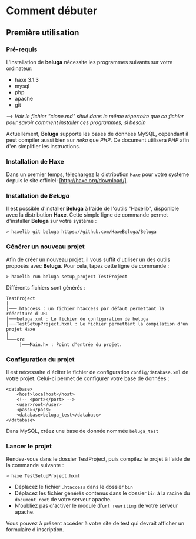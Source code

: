 # Comment débuter

## Première utilisation

### Pré-requis
L'installation de __beluga__ nécessite les programmes suivants sur votre ordinateur:
* haxe 3.1.3
* mysql
* php
* apache
* git

--> *Voir le fichier "clone.md" situé dans le même répertoire que ce fichier pour savoir comment installer ces programmes, si besoin*

Actuellement, __Beluga__ supporte les bases de données MySQL, cependant il peut compiler aussi bien sur _neko_ que _PHP_. Ce document utilisera _PHP_ afin d'en simplifier les instructions.

### Installation de Haxe
Dans un premier temps, télechargez la distribution `Haxe` pour votre système depuis le site officiel: [http://haxe.org/download/].

### Installation de _Beluga_

Il est possible d'installer __Beluga__ à l'aide de l'outils "Haxelib", disponible avec la distribution __Haxe__. Cette simple ligne de commande permet d'installer __Beluga__ sur votre système :
```Shell
> haxelib git beluga https://github.com/HaxeBeluga/Beluga
```

### Générer un nouveau projet
Afin de créer un nouveau projet, il vous suffit d'utiliser un des outils proposés avec __Beluga__. Pour cela, tapez cette ligne de commande :
```Shell
> haxelib run beluga setup_project TestProject
```

Différents fichiers sont générés :
```
TestProject
|
│───.htaccess : un fichier htaccess par défaut permettant la réécriture d'URL
│───beluga.xml : Le fichier de configuration de beluga
│───TestSetupProject.hxml : Le fichier permettant la compilation d'un projet Haxe
│
└───src
     |───Main.hx : Point d'entrée du projet.
```

### Configuration du projet
Il est nécessaire d'éditer le fichier de configuration `config/database.xml` de votre projet. Celui-ci permet de configurer votre base de données :
```
<database>
	<host>localhost</host>
	<!-- <port></port> -->
	<user>root</user>
	<pass></pass>
	<database>beluga_test</database>
</database>
```

Dans MySQL, créez une base de donnée nommée `beluga_test`

### Lancer le projet
Rendez-vous dans le dossier TestProject, puis compilez le projet à l'aide de la commande suivante :
```Shell
> haxe TestSetupProject.hxml
```

- Déplacez le fichier `.htaccess` dans le dossier `bin`
- Déplacez les fichier générés contenus dans le dossier `bin` à la racine du `document root` de votre serveur apache.
- N'oubliez pas d'activer le module d'`url rewriting` de votre serveur apache.


Vous pouvez à présent accéder à votre site de test qui devrait afficher un formulaire d'inscription.